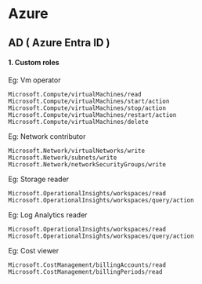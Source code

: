 # Azure

## AD ( Azure Entra ID )
#### 1. Custom roles
Eg: Vm operator
```
Microsoft.Compute/virtualMachines/read
Microsoft.Compute/virtualMachines/start/action
Microsoft.Compute/virtualMachines/stop/action
Microsoft.Compute/virtualMachines/restart/action
Microsoft.Compute/virtualMachines/delete
```

Eg: Network contributor
```
Microsoft.Network/virtualNetworks/write
Microsoft.Network/subnets/write
Microsoft.Network/networkSecurityGroups/write
```

Eg: Storage reader
```
Microsoft.OperationalInsights/workspaces/read
Microsoft.OperationalInsights/workspaces/query/action
```

Eg: Log Analytics reader
```
Microsoft.OperationalInsights/workspaces/read
Microsoft.OperationalInsights/workspaces/query/action
```

Eg: Cost viewer
```
Microsoft.CostManagement/billingAccounts/read
Microsoft.CostManagement/billingPeriods/read
```

